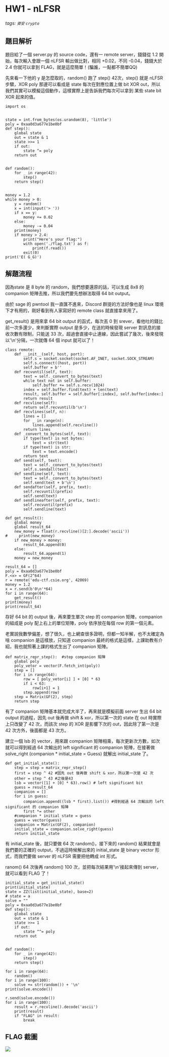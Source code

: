 # HW1 - nLFSR
###### tags: `資安` `crypto`

## 題目解析
題目給了一個 server.py 的 source code，還有一 remote server，錢錢從 1.2 開始，每次輸入會跟一個 nLFSR 輸出做比對，相同 +0.02，不同 -0.04，錢錢大於 2.4 你就可以拿到 FLAG，就是這麼簡單！(騙誰，一點都不簡單QQ)

先來看一下他的 y 是怎麼取的，random() 跑了 step() 42次，step() 就是 nLFSR 步驟，XOR poly 那邊可以看成是 state 每次在對應位置上做 bit XOR out，所以我們其實可以模擬這個動作，這樣實際上是告訴我們每次可以拿到 某些 state bit XOR 起來的值。

```python=0
import os


state = int.from_bytes(os.urandom(8), 'little')
poly = 0xaa0d3a677e1be0bf
def step():
    global state
    out = state & 1
    state >>= 1
    if out:
        state ^= poly
    return out
    

def random():
    for _ in range(42):
        step()
    return step()


money = 1.2
while money > 0:
    y = random()
    x = int(input('> '))
    if x == y:
        money += 0.02
    else:
        money -= 0.04
    print(money)
    if money > 2.4:
        print("Here's your flag:")
        with open('./flag.txt') as f:
            print(f.read())
        exit(0)
print('E( G_G)')

```

## 解題流程
因為state 是 8 byte 的 random，我們想要還原的話，可以生成 8x8 的 companion 矩陣去推，所以我們要先想辦法取得 64 bit output。

由於 sage 的 pwntool 我一直匯不進來，Discord 群提的方法好像也是 linux 環境下才有用的，剛好看到有人家寫好的 remote class 就直接拿來用了。

get_result() 是用來拿 64 bit output 的函式，每次丟 0 到 srever，看他吐的錢比前一次多還少，來判斷實際 output 是多少，在送的時候發現 server 對訊息的接收次數有限制，只能送 33 次，超過會直接中止連線，因此嘗試了幾次，後來發現以'\n'分隔，一次就傳 64 個 input 就可以了！
```python=0
class remote:
    def __init__(self, host, port):
        self.s = socket.socket(socket.AF_INET, socket.SOCK_STREAM)
        self.s.connect((host, port))
        self.buffer = b''
    def recvuntil(self, text):
        text = self._convert_to_bytes(text)
        while text not in self.buffer:
            self.buffer += self.s.recv(1024)
        index = self.buffer.find(text) + len(text)
        result, self.buffer = self.buffer[:index], self.buffer[index:]
        return result
    def recvline(self):
        return self.recvuntil(b'\n')
    def recvlines(self, n):
        lines = []
        for _ in range(n):
            lines.append(self.recvline())
        return lines
    def _convert_to_bytes(self, text):
        if type(text) is not bytes:
            text = str(text)
        if type(text) is str:
            text = text.encode()
        return text
    def send(self, text):
        text = self._convert_to_bytes(text)
        self.s.sendall(text)
    def sendline(self, text):
        text = self._convert_to_bytes(text)
        self.send(text + b'\n')
    def sendafter(self, prefix, text):
        self.recvuntil(prefix)
        self.send(text)
    def sendlineafter(self, prefix, text):
        self.recvuntil(prefix)
        self.sendline(text)
        
def get_result():
    global money
    global result_64
    new_money = float(r.recvline()[2:].decode('ascii'))
#     print(new_money)
    if new_money > money:
        result_64.append(0)
    else:
        result_64.append(1)
    money = new_money
    
result_64 = []
poly = 0xaa0d3a677e1be0bf
F.<x> = GF(2^64)
r = remote('edu-ctf.csie.org', 42069)
money = 1.2
x = r.send(b'0\n'*64)
for i in range(64):
    get_result()
print(money)
print(result_64)
```
存好 64 bit 的 output 後，再來要生單次 step 的 companion 矩陣，companion 的組成是 poly 配上右上的單位矩陣，poly 依序放在每個 row 的第一個元素。

老實說我數學偏差，想了很久，也上網查很多證明，但都一知半解，也不太確定為啥 companion 是這樣放，只知道 companion 最終的格式是這樣，上課助教有介紹，我也就照著上課的格式生出了 companion 矩陣。
```python=0
def matrix_repr_step():  #step companion 矩陣
    global poly
    poly_vetor = vector(F.fetch_int(poly))
    step = []
    for i in range(64):
        row = [ poly_vetor[i] ] + [0] * 63
        if i < 63:
            row[i+1] = 1
        step.append(row)
    step = Matrix(GF(2), step)
    return step
```
有了 companion 矩陣基本就完成大半了，再來就是模擬前面 server 生出 64 bit output 的過程，因先 out 後再做 shift & xor，所以第一次的 state 在 out 時實際上只改變了 42 次，而該次 step 的 XOR 是影響下次的 out，因此除了第一次是 42 次方外，後面都是 43 次方。

建立一個 lsb 的 vector，用來跟 companion 矩陣相乘，每次更新次方數，如次就可以得到經過 64 次輸出的 left significant 的 companion 矩陣，在接著做 solve_right (companion * initial_state = Guess) 就解出 initial_state 了。
```python=0
def get_initial_state():
    step = step = matrix_repr_step()
    first = step ^ 42 #因先 out 後再做 shift & xor，所以第一次是 42 次
    other = step ^ 43 #之後是43
    lsb = vector([1] + [0] * 63).row() # left significant bit
    guess = result_64
    companion = []
    for i in guess:
        companion.append((lsb * first).list()) #得到經過 64 次輸出的 left significant 的 companion 矩陣
        first *= other
    #companion * initial state = guess
    guess = vector(guess)
    companion = Matrix(GF(2), companion)
    initial_state = companion.solve_right(guess)
    return initial_state
```
有 initial_state 後，就只要做 64 次 random()，接下來的 random() 結果就會是我們要的正確的 output，不過這時候解出來的 initial_state 是 binary vector 形式，而我們要做 server 的 nLFSR 需要把他轉成 int 形式。

ranom() 64 次後再 random() 100 次，並把每次結果用'\n'接起來傳到 server，就可以看到 FLAG 了！

```python=0
initial_state = get_initial_state()
print(initial_state)
state = ZZ(list(initial_state), base=2)
# state = a
solve = ""
poly = 0xaa0d3a677e1be0bf
def step():
    global state
    out = state & 1
    state >>= 1
    if out:
        state ^^= poly
    return out
    

def random():
    for _ in range(42):
        step()
    return step()

for i in range(64):
    random()
for i in range(100):
    solve += str(random()) + '\n'
print(solve.encode())

r.send(solve.encode())
for i in range(100):
    result = r.recvline().decode('ascii')
    print(result)
    if "FLAG" in result:
        break
```
## FLAG 截圖

![](https://i.imgur.com/ZYMiwBW.png)

